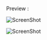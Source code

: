 Preview :

![ScreenShot](https://steamuserimages-a.akamaihd.net/ugc/852723008164694497/D07F5041B66D356997B173D05FD56153D62BAFDA/)

![ScreenShot](https://steamuserimages-a.akamaihd.net/ugc/852723008162785281/27BAFB06EF1F107834D78A17EB463406032697AE/)